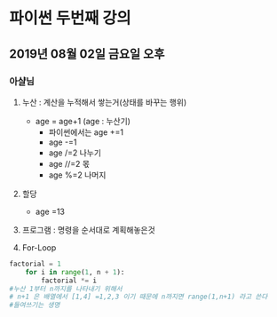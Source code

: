 # 파이썬 두번째 강의

 ## 2019년 08월 02일 금요일 오후

 ### 아샬님
 
 1. 누산 : 계산을 누적해서 쌓는거(상태를 바꾸는 행위)
    * age = age+1 (age : 누산기)
        * 파이썬에서는 age +=1
        * age -=1
        * age /=2 나누기
        * age //=2 몫
        * age %=2 나머지

 2. 할당 
    * age =13

3. 프로그램 : 명령을 순서대로 계획해놓은것

4. For-Loop
```python
factorial = 1
    for i in range(1, n + 1):
        factorial *= i
#누산 1부터 n까지를 나타내기 위해서
# n+1 은 배열에서 [1,4] =1,2,3 이기 때문에 n까지면 range(1,n+1) 라고 쓴다
#들여쓰기는 생명